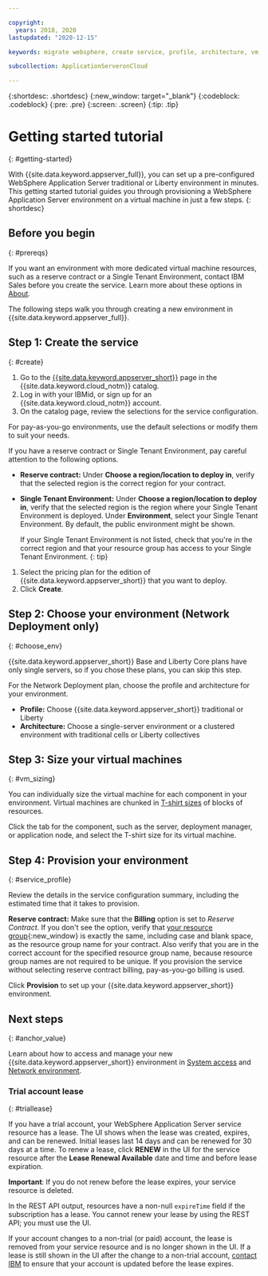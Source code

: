 ```yaml
---

copyright:
  years: 2018, 2020
lastupdated: "2020-12-15"

keywords: migrate websphere, create service, profile, architecture, vm, virtual machine, provision, resource group, lease

subcollection: ApplicationServeronCloud

---
```


{:shortdesc: .shortdesc}
{:new_window: target="_blank"}
{:codeblock: .codeblock}
{:pre: .pre}
{:screen: .screen}
{:tip: .tip}


# Getting started tutorial
{: #getting-started}

With {{site.data.keyword.appserver_full}}, you can set up a pre-configured WebSphere Application Server traditional or Liberty environment in minutes. This getting started tutorial guides you through provisioning a WebSphere Application Server environment on a virtual machine in just a few steps.
{: shortdesc}

## Before you begin
{: #prereqs}

If you want an environment with more dedicated virtual machine resources, such as a reserve contract or a Single Tenant Environment, contact IBM Sales before you create the service. Learn more about these options in [About](/docs/ApplicationServeronCloud?topic=ApplicationServeronCloud-about#about).

The following steps walk you through creating a new environment in {{site.data.keyword.appserver_full}}.

## Step 1: Create the service
{: #create}

1. Go to the [{{site.data.keyword.appserver_short}}](https://{DomainName}/catalog/services/websphere-application-server) page in the {{site.data.keyword.cloud_notm}} catalog.
1. Log in with your IBMid, or sign up for an {{site.data.keyword.cloud_notm}} account.
1. On the catalog page, review the selections for the service configuration.

  For pay-as-you-go environments, use the default selections or modify them to suit your needs.

  If you have a reserve contract or Single Tenant Environment, pay careful attention to the following options.

  * **Reserve contract:** Under **Choose a region/location to deploy in**, verify that the selected region is the correct region for your contract.

  * **Single Tenant Environment:** Under **Choose a region/location to deploy in**, verify that the selected region is the region where your Single Tenant Environment is deployed. Under **Environment**, select your Single Tenant Environment. By default, the public environment might be shown.

    If your Single Tenant Environment is not listed, check that you're in the correct region and that your resource group has access to your Single Tenant Environment.
    {: tip}
1. Select the pricing plan for the edition of {{site.data.keyword.appserver_short}} that you want to deploy.
1. Click **Create**.


## Step 2: Choose your environment (Network Deployment only)
{: #choose_env}

{{site.data.keyword.appserver_short}} Base and Liberty Core plans have only single servers, so if you chose these plans, you can skip this step.

For the Network Deployment plan, choose the profile and architecture for your environment.

* **Profile:** Choose {{site.data.keyword.appserver_short}} traditional or Liberty
* **Architecture:** Choose a single-server environment or a clustered environment with traditional cells or Liberty collectives


## Step 3: Size your virtual machines
{: #vm_sizing}

You can individually size the virtual machine for each component in your environment. Virtual machines are chunked in [T-shirt sizes](/docs/ApplicationServeronCloud?topic=ApplicationServeronCloud-about#vm-size) of blocks of resources.

Click the tab for the component, such as the server, deployment manager, or application node, and select the T-shirt size for its virtual machine.

## Step 4: Provision your environment
{: #service_profile}

Review the details in the service configuration summary, including the estimated time that it takes to provision.

**Reserve contract:** Make sure that the **Billing** option is set to _Reserve Contract_. If you don't see the option, verify that [your resource group](/docs/account?topic=account-rgs){:new_window} is exactly the same, including case and blank space, as the resource group name for your contract. Also verify that you are in the correct account for the specified resource group name, because resource group names are not required to be unique. If you provision the service without selecting reserve contract billing, pay-as-you-go billing is used.

Click **Provision** to set up your {{site.data.keyword.appserver_short}} environment.

## Next steps
{: #anchor_value}

Learn about how to access and manage your new {{site.data.keyword.appserver_short}} environment in [System access](/docs/ApplicationServeronCloud?topic=ApplicationServeronCloud-system_access) and [Network environment](/docs/ApplicationServeronCloud?topic=ApplicationServeronCloud-networkEnvironment).


### Trial account lease
{: #triallease}

If you have a trial account, your WebSphere Application Server service resource has a lease. The UI shows when the lease was created, expires, and can be renewed. Initial leases last 14 days and can be renewed for 30 days at a time. To renew a lease, click **RENEW** in the UI for the service resource after the **Lease Renewal Available** date and time and before lease expiration.

**Important**: If you do not renew before the lease expires, your service resource is deleted.

In the REST API output, resources have a non-null `expireTime` field if the subscription has a lease. You cannot renew your lease by using the REST API; you must use the UI.

If your account changes to a non-trial (or paid) account, the lease is removed from your service resource and is no longer shown in the UI. If a lease is still shown in the UI after the change to a non-trial account, [contact IBM](/docs/ApplicationServeronCloud?topic=ApplicationServeronCloud-reporting_issues) to ensure that your account is updated before the lease expires.
